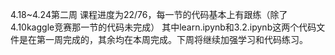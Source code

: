 4.18~4.24第二周
课程进度为22/76，每一节的代码基本上有跟练（除了4.10kaggle竞赛那一节的代码未完成）
其中learn.ipynb和3.2.ipynb这两个代码文件是在第一周完成的，其余均在本周完成。下周将继续加强学习和代码练习。
